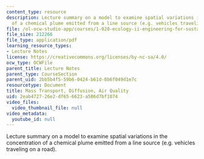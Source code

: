 ```yaml
---
content_type: resource
description: Lecture summary on a model to examine spatial variations in the concentration
  of a chemical plume emitted from a line source (e.g. vehicles traveling on a road).
file: /ol-ocw-studio-app/courses/1-020-ecology-ii-engineering-for-sustainability-spring-2008/2eab472726e2df656623a586d7bf1074_lec12_13.pdf
file_size: 212266
file_type: application/pdf
learning_resource_types:
- Lecture Notes
license: https://creativecommons.org/licenses/by-nc-sa/4.0/
ocw_type: OCWFile
parent_title: Lecture Notes
parent_type: CourseSection
parent_uid: 2bb5b4f5-59b6-0424-b61d-8b6f049d1e7c
resourcetype: Document
title: Mass Transport, Diffusion, Air Quality
uid: 2eab4727-26e2-df65-6623-a586d7bf1074
video_files:
  video_thumbnail_file: null
video_metadata:
  youtube_id: null
---
```

Lecture summary on a model to examine spatial variations in the concentration of a chemical plume emitted from a line source (e.g. vehicles traveling on a road).